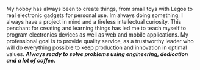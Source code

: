 My hobby has always been to create things, from small toys with Legos to real electronic gadgets for personal use. Im always doing something; I always have a project in mind and a tireless intellectual curiosity. This penchant for creating and learning things has led me to teach myself to program electronics devices as well as web and mobile applications. My professional goal is to provide quality service, as a trustworthy leader who will do everything possible to keep production and innovation in optimal values.
***Always ready to solve problems using engineering, dedication and a lot of coffee.***